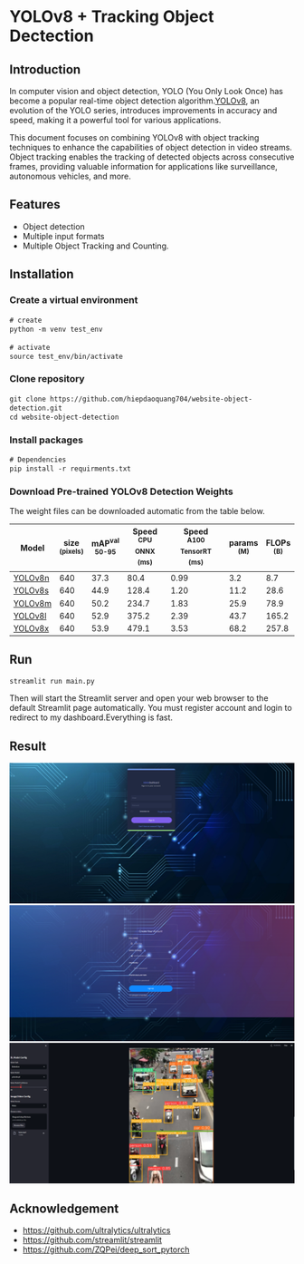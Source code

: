 # YOLOv8 + Tracking Object Dectection


## Introduction

In computer vision and object detection, YOLO (You Only Look Once) has become a popular real-time object detection algorithm.[YOLOv8](https://github.com/ultralytics/ultralytics), an evolution of the YOLO series, introduces improvements in accuracy and speed, making it a powerful tool for various applications.

This document focuses on combining YOLOv8 with object tracking techniques to enhance the capabilities of object detection in video streams. Object tracking enables the tracking of detected objects across consecutive frames, providing valuable information for applications like surveillance, autonomous vehicles, and more.


## Features
- Object detection
- Multiple input formats
- Multiple Object Tracking and Counting.
## Installation
### Create a virtual environment
```commandline
# create
python -m venv test_env

# activate
source test_env/bin/activate
```

### Clone repository
```commandline
git clone https://github.com/hiepdaoquang704/website-object-detection.git
cd website-object-detection
```

### Install packages
```commandline
# Dependencies
pip install -r requirments.txt
```
### Download Pre-trained YOLOv8 Detection Weights
The weight files can be downloaded automatic from the table below.

| Model                                                                                | size<br><sup>(pixels) | mAP<sup>val<br>50-95 | Speed<br><sup>CPU ONNX<br>(ms) | Speed<br><sup>A100 TensorRT<br>(ms) | params<br><sup>(M) | FLOPs<br><sup>(B) |
| ------------------------------------------------------------------------------------ | --------------------- | -------------------- | ------------------------------ | ----------------------------------- | ------------------ | ----------------- |
| [YOLOv8n](https://github.com/ultralytics/assets/releases/download/v0.0.0/yolov8n.pt) | 640                   | 37.3                 | 80.4                           | 0.99                                | 3.2                | 8.7               |
| [YOLOv8s](https://github.com/ultralytics/assets/releases/download/v0.0.0/yolov8s.pt) | 640                   | 44.9                 | 128.4                          | 1.20                                | 11.2               | 28.6              |
| [YOLOv8m](https://github.com/ultralytics/assets/releases/download/v0.0.0/yolov8m.pt) | 640                   | 50.2                 | 234.7                          | 1.83                                | 25.9               | 78.9              |
| [YOLOv8l](https://github.com/ultralytics/assets/releases/download/v0.0.0/yolov8l.pt) | 640                   | 52.9                 | 375.2                          | 2.39                                | 43.7               | 165.2             |
| [YOLOv8x](https://github.com/ultralytics/assets/releases/download/v0.0.0/yolov8x.pt) | 640                   | 53.9                 | 479.1                          | 3.53                                | 68.2               | 257.8             |


## Run
```commandline
streamlit run main.py
```
Then will start the Streamlit server and open your web browser to the default Streamlit page automatically.
You must register account and login to redirect to my dashboard.Everything is fast.

## Result

![alt text](images/1.png "Log in")
![alt text](images/2.png "Log out")
![alt text](images/3.png "Dashboard and result")

## Acknowledgement
- https://github.com/ultralytics/ultralytics
- https://github.com/streamlit/streamlit
- https://github.com/ZQPei/deep_sort_pytorch
